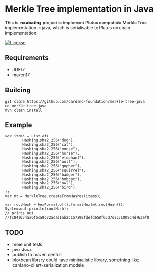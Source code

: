 # Merkle Tree implementation in Java

This is **incubating** project to implement Plutus compatible Merkle Tree implementation in java, which is serialisable to Plutus on chain implementation.

[![License](https://img.shields.io:/github/license/cardano-foundation/merkle-tree-java?label=license)](https://github.com/cardano-foundation/merkle-tree-java/blob/master/LICENSE)

## Requirements
- JDK17
- maven17 

## Building
```
git clone https://github.com/cardano-foundation/merkle-tree-java
cd merkle-tree-java
mvn clean install
```

## Example
```
var items = List.of(
        Hashing.sha2_256("dog"),
        Hashing.sha2_256("cat"),
        Hashing.sha2_256("mouse"),
        Hashing.sha2_256("horse"),
        Hashing.sha2_256("elephant"),
        Hashing.sha2_256("wolf"),
        Hashing.sha2_256("gopher"),
        Hashing.sha2_256("squirrel"),
        Hashing.sha2_256("badger"),
        Hashing.sha2_256("bobcat"),
        Hashing.sha2_256("owl"),
        Hashing.sha2_256("bird")
);
var mt = MerkleTree.createFromHashes(items);

var rootHash = HexFormat.of().formatHex(mt.rootHash());
System.out.println(rootHash);
// prints out
//fc84e654aa6f5ca9c72adab1ab2c157298fdefd658f65d7d2231009c4d763ef0
```

## TODO
- more unit tests
- java docs
- publish to maven central
- bloxbean library could have minimalistic library, something like: cardano-client-serialization module
